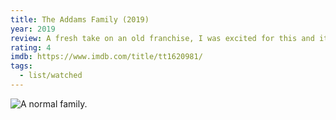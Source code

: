 ```yaml
---
title: The Addams Family (2019)
year: 2019
review: A fresh take on an old franchise, I was excited for this and it did not let me down
rating: 4
imdb: https://www.imdb.com/title/tt1620981/
tags:
  - list/watched
---
```


![](/img/films/media/addams-family.jpg "A normal family.")


